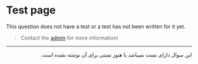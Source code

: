 # Test page
This question does not have a test or a test has not been written for it yet.
<br>
> Contact the [admin](mailto:rahmat2022a@gmail.com) for more information!
<hr>
<div dir='rtl'>
این سوال دارای تست نمیباشد یا هنوز تستی برای آن نوشته نشده است. 
</div>

